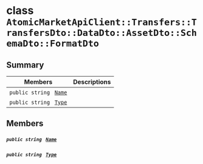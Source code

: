 # class `AtomicMarketApiClient::Transfers::TransfersDto::DataDto::AssetDto::SchemaDto::FormatDto` 

## Summary

 Members                                | Descriptions                                
----------------------------------------|---------------------------------------------
`public string ` [`Name`](#class_atomic_market_api_client_1_1_transfers_1_1_transfers_dto_1_1_data_dto_1_1_asset_dto_1_1_schema_dto_1_1_format_dto_1a7ee9065718e6628dc7791b756fa6c0f9) | 
`public string ` [`Type`](#class_atomic_market_api_client_1_1_transfers_1_1_transfers_dto_1_1_data_dto_1_1_asset_dto_1_1_schema_dto_1_1_format_dto_1a651a3c9de2e16ff0deca8d09dedbda58) | 

## Members

##### `public string ` [`Name`](#class_atomic_market_api_client_1_1_transfers_1_1_transfers_dto_1_1_data_dto_1_1_asset_dto_1_1_schema_dto_1_1_format_dto_1a7ee9065718e6628dc7791b756fa6c0f9) 

##### `public string ` [`Type`](#class_atomic_market_api_client_1_1_transfers_1_1_transfers_dto_1_1_data_dto_1_1_asset_dto_1_1_schema_dto_1_1_format_dto_1a651a3c9de2e16ff0deca8d09dedbda58) 

